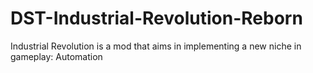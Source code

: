 # DST-Industrial-Revolution-Reborn
Industrial Revolution is a mod that aims in implementing a new niche in gameplay: Automation 
